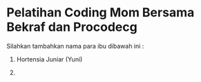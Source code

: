 # Pelatihan Coding Mom Bersama Bekraf dan Procodecg


Silahkan tambahkan nama para ibu dibawah ini :
1. Hortensia Juniar (Yuni)


2.
